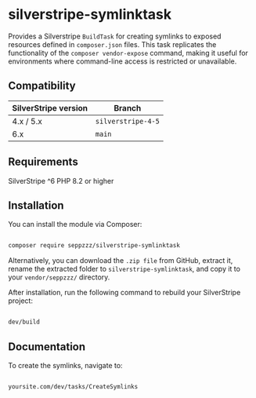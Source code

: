# silverstripe-symlinktask

 Provides a Silverstripe `BuildTask` for creating symlinks to exposed resources defined in `composer.json` files. 
 This task replicates the functionality of the `composer vendor-expose` command, 
 making it useful for environments where command-line access is restricted or unavailable.
 
## Compatibility

| SilverStripe version | Branch               |
|----------------------|----------------------|
| 4.x / 5.x            | `silverstripe-4-5`   |
| 6.x                  | `main`               |
 
 
## Requirements

SilverStripe ^6
PHP 8.2 or higher


## Installation

You can install the module via Composer:

```sh

composer require seppzzz/silverstripe-symlinktask

```

Alternatively, you can download the `.zip file` from GitHub, extract it, rename the extracted folder to `silverstripe-symlinktask`, 
and copy it to your `vendor/seppzzz/` directory.

After installation, run the following command to rebuild your SilverStripe project:


```sh

dev/build

```



## Documentation


To create the symlinks, navigate to:

```sh

yoursite.com/dev/tasks/CreateSymlinks

```
